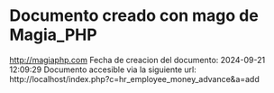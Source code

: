 # Documento creado con mago de Magia_PHP 
http://magiaphp.com 
Fecha de creacion del documento: 2024-09-21 12:09:29 
Documento accesible via la siguiente url:  
http://localhost/index.php?c=hr_employee_money_advance&a=add 

